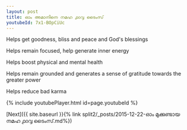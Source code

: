 ```yaml
---
layout: post
title: ഓം അമാനിനെ നമഹ ൧൦൮ ടൈംസ്
youtubeId: 7x1-BOpCiUc
---
```

 
 
Helps get goodness, bliss and peace and God's blessings
 
Helps remain focused, help generate inner energy 
 
Helps boost physical and mental health 
 
Helps remain grounded and generates a sense of gratitude towards the greater power 
 
Helps reduce bad karma
 
 
 
 


{% include youtubePlayer.html id=page.youtubeId %}
 
[Next]({{ site.baseurl }}{% link  split2/_posts/2015-12-22-ഓം മുക്കുണ്ടായ നമഹ ൧൦൮ ടൈംസ്.md%})
 
